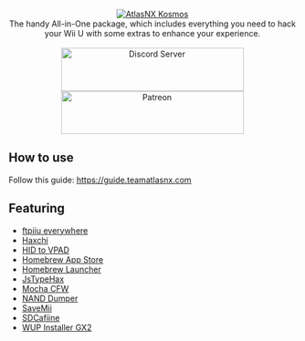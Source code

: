 <p align="center">
    <a href="https://github.com/AtlasNX/Kosmos/releases">
        <img src="https://user-images.githubusercontent.com/25822956/52866161-64c6e300-313e-11e9-9e3a-87636ed67467.png" alt="AtlasNX Kosmos" />
    </a>
    <br /> 
    The handy All-in-One package, which includes everything you need to hack your Wii U with some extras to enhance your experience.<br /><br />
    <a href="https://discord.gg/qbRAuy7">
        <img src="https://discordapp.com/api/guilds/477891535174631424/embed.png?style=banner2" width="320" height="76" alt="Discord Server" />
    </a>
    <a href="https://www.patreon.com/atlasnx">
        <img src="https://c5.patreon.com/external/logo/become_a_patron_button@2x.png" width="320" height="75" alt="Patreon"  />
    </a>
</p>

## How to use
Follow this guide: https://guide.teamatlasnx.com

## Featuring
* [ftpiiu everywhere](https://github.com/FIX94/ftpiiu)
* [Haxchi](https://github.com/FIX94/haxchi)
* [HID to VPAD](https://github.com/Maschell/hid_to_vpad/)
* [Homebrew App Store](https://gitlab.com/4TU/hb-appstore)
* [Homebrew Launcher](https://github.com/dimok789/homebrew_launcher)
* [JsTypeHax](https://github.com/wiiu-env/JsTypeHax)
* [Mocha CFW](https://github.com/dimok789/mocha)
* [NAND Dumper](https://github.com/koolkdev/wiiu-nanddumper)
* [SaveMii](https://github.com/GabyPCgeeK/savemii)
* [SDCafiine](https://github.com/Maschell/SDCafiine)
* [WUP Installer GX2](https://sourceforge.net/projects/wup-installer-gx2/)

